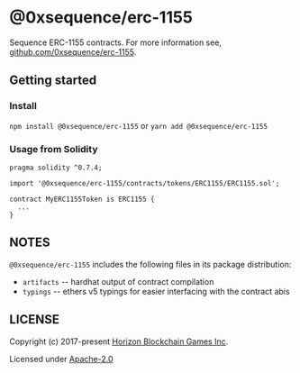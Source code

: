 # @0xsequence/erc-1155

Sequence ERC-1155 contracts. For more information see, [github.com/0xsequence/erc-1155](https://github.com/0xsequence/erc-1155).


## Getting started

### Install

`npm install @0xsequence/erc-1155` or `yarn add @0xsequence/erc-1155`

### Usage from Solidity

```solidity
pragma solidity ^0.7.4;

import '@0xsequence/erc-1155/contracts/tokens/ERC1155/ERC1155.sol';

contract MyERC1155Token is ERC1155 {
  ...
}
```

## NOTES

`@0xsequence/erc-1155` includes the following files in its package distribution:

* `artifacts` -- hardhat output of contract compilation
* `typings` -- ethers v5 typings for easier interfacing with the contract abis


## LICENSE

Copyright (c) 2017-present [Horizon Blockchain Games Inc](https://horizon.io).

Licensed under [Apache-2.0](https://github.com/0xsequence/erc-1155/blob/master/LICENSE)
